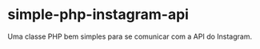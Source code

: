 simple-php-instagram-api
========================

Uma classe PHP bem simples para se comunicar com a API do Instagram.
